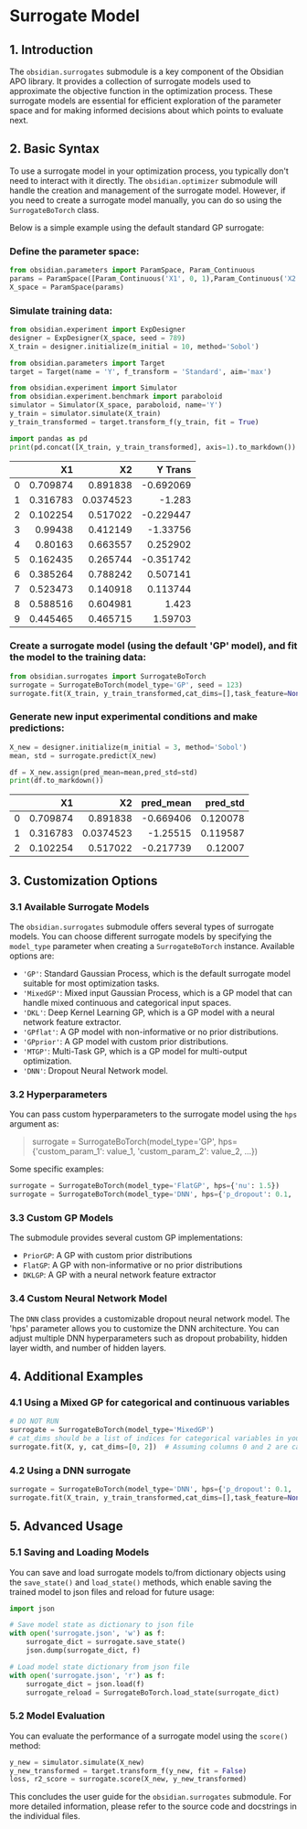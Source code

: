 # Surrogate Model

## 1. Introduction

The `obsidian.surrogates` submodule is a key component of the Obsidian APO library. It provides a collection of surrogate models used to approximate the objective function in the optimization process. These surrogate models are essential for efficient exploration of the parameter space and for making informed decisions about which points to evaluate next.

## 2. Basic Syntax

To use a surrogate model in your optimization process, you typically don't need to interact with it directly. The `obsidian.optimizer` submodule will handle the creation and management of the surrogate model. However, if you need to create a surrogate model manually, you can do so using the `SurrogateBoTorch` class. 

Below is a simple example using the default standard GP surrogate:

### Define the parameter space:
```python
from obsidian.parameters import ParamSpace, Param_Continuous
params = ParamSpace([Param_Continuous('X1', 0, 1),Param_Continuous('X2', 0, 1)])
X_space = ParamSpace(params)
```

### Simulate training data:
```python
from obsidian.experiment import ExpDesigner
designer = ExpDesigner(X_space, seed = 789)
X_train = designer.initialize(m_initial = 10, method='Sobol')

from obsidian.parameters import Target
target = Target(name = 'Y', f_transform = 'Standard', aim='max')

from obsidian.experiment import Simulator
from obsidian.experiment.benchmark import paraboloid
simulator = Simulator(X_space, paraboloid, name='Y')
y_train = simulator.simulate(X_train)
y_train_transformed = target.transform_f(y_train, fit = True)

import pandas as pd
print(pd.concat([X_train, y_train_transformed], axis=1).to_markdown())
```

|    |       X1 |        X2 |   Y Trans |
|---:|---------:|----------:|----------:|
|  0 | 0.709874 | 0.891838  | -0.692069 |
|  1 | 0.316783 | 0.0374523 | -1.283    |
|  2 | 0.102254 | 0.517022  | -0.229447 |
|  3 | 0.99438  | 0.412149  | -1.33756  |
|  4 | 0.80163  | 0.663557  |  0.252902 |
|  5 | 0.162435 | 0.265744  | -0.351742 |
|  6 | 0.385264 | 0.788242  |  0.507141 |
|  7 | 0.523473 | 0.140918  |  0.113744 |
|  8 | 0.588516 | 0.604981  |  1.423    |
|  9 | 0.445465 | 0.465715  |  1.59703  |


### Create a surrogate model (using the default 'GP' model), and fit the model to the training  data:
```python
from obsidian.surrogates import SurrogateBoTorch
surrogate = SurrogateBoTorch(model_type='GP', seed = 123)
surrogate.fit(X_train, y_train_transformed,cat_dims=[],task_feature=None)
```

### Generate new input experimental conditions and make predictions:
```python
X_new = designer.initialize(m_initial = 3, method='Sobol')
mean, std = surrogate.predict(X_new)

df = X_new.assign(pred_mean=mean,pred_std=std)
print(df.to_markdown())
```

|    |       X1 |        X2 |   pred_mean |   pred_std |
|---:|---------:|----------:|------------:|-----------:|
|  0 | 0.709874 | 0.891838  |   -0.669406 |   0.120078 |
|  1 | 0.316783 | 0.0374523 |   -1.25515  |   0.119587 |
|  2 | 0.102254 | 0.517022  |   -0.217739 |   0.12007  |


## 3. Customization Options

### 3.1 Available Surrogate Models

The `obsidian.surrogates` submodule offers several types of surrogate models.
You can choose different surrogate models by specifying the `model_type` parameter when creating a `SurrogateBoTorch` instance. 
Available options are:

- `'GP'`: Standard Gaussian Process, which is the default surrogate model suitable for most optimization tasks.
- `'MixedGP'`: Mixed input Gaussian Process, which is a GP model that can handle mixed continuous and categorical input spaces.
- `'DKL'`: Deep Kernel Learning GP, which is a GP model with a neural network feature extractor.
- `'GPflat'`: A GP model with non-informative or no prior distributions.
- `'GPprior'`: A GP model with custom prior distributions.
- `'MTGP'`: Multi-Task GP, which is a GP model for multi-output optimization.
- `'DNN'`: Dropout Neural Network model.

### 3.2 Hyperparameters

You can pass custom hyperparameters to the surrogate model using the `hps` argument as:
> surrogate = SurrogateBoTorch(model_type='GP', hps={'custom_param_1': value_1, 'custom_param_2': value_2, ...})

Some specific examples:
```python
surrogate = SurrogateBoTorch(model_type='FlatGP', hps={'nu': 1.5})
surrogate = SurrogateBoTorch(model_type='DNN', hps={'p_dropout': 0.1, 'h_width': 15, 'h_layers': 4, 'num_outputs': 2})
```

### 3.3 Custom GP Models

The submodule provides several custom GP implementations:

- `PriorGP`: A GP with custom prior distributions
- `FlatGP`: A GP with non-informative or no prior distributions
- `DKLGP`: A GP with a neural network feature extractor

### 3.4 Custom Neural Network Model

The `DNN` class provides a customizable dropout neural network model. 
The 'hps' parameter allows you to customize the DNN architecture. 
You can adjust multiple DNN hyperparameters such as dropout probability, hidden layer width, and number of hidden layers. 

## 4. Additional Examples


### 4.1 Using a Mixed GP for categorical and continuous variables

```python
# DO NOT RUN
surrogate = SurrogateBoTorch(model_type='MixedGP')
# cat_dims should be a list of indices for categorical variables in your input space
surrogate.fit(X, y, cat_dims=[0, 2])  # Assuming columns 0 and 2 are categorical
```

### 4.2 Using a DNN surrogate

```python
surrogate = SurrogateBoTorch(model_type='DNN', hps={'p_dropout': 0.1, 'h_width': 32, 'h_layers': 3})
surrogate.fit(X_train, y_train_transformed,cat_dims=[],task_feature=None)
```

## 5. Advanced Usage

### 5.1 Saving and Loading Models

You can save and load surrogate models to/from dictionary objects using the `save_state()` and `load_state()` methods, 
which enable saving the trained model to json files and reload for future usage:

```python
import json

# Save model state as dictionary to json file
with open('surrogate.json', 'w') as f:
    surrogate_dict = surrogate.save_state()
    json.dump(surrogate_dict, f)

# Load model state dictionary from json file
with open('surrogate.json', 'r') as f:
    surrogate_dict = json.load(f)
    surrogate_reload = SurrogateBoTorch.load_state(surrogate_dict)
```

### 5.2 Model Evaluation

You can evaluate the performance of a surrogate model using the `score()` method:

```python
y_new = simulator.simulate(X_new)
y_new_transformed = target.transform_f(y_new, fit = False)
loss, r2_score = surrogate.score(X_new, y_new_transformed)
```

This concludes the user guide for the `obsidian.surrogates` submodule. For more detailed information, please refer to the source code and docstrings in the individual files.